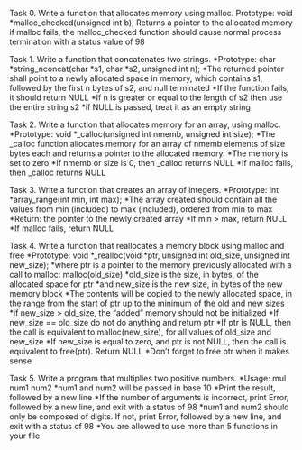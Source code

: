 Task 0. Write a function that allocates memory using malloc.
	Prototype: void *malloc_checked(unsigned int b);
	Returns a pointer to the allocated memory
	if malloc fails, the malloc_checked function should cause normal process termination with a status value of 98

Task 1. Write a function that concatenates two strings.
	*Prototype: char *string_nconcat(char *s1, char *s2, unsigned int n);
	*The returned pointer shall point to a newly allocated space in memory, which contains s1, followed by the first n bytes of s2, and null terminated
	*If the function fails, it should return NULL
	*If n is greater or equal to the length of s2 then use the entire string s2
	*if NULL is passed, treat it as an empty string

Task 2. Write a function that allocates memory for an array, using malloc.
	*Prototype: void *_calloc(unsigned int nmemb, unsigned int size);
	*The _calloc function allocates memory for an array of nmemb elements of size bytes each and returns a pointer to the allocated memory.
	*The memory is set to zero
	*If nmemb or size is 0, then _calloc returns NULL
	*If malloc fails, then _calloc returns NULL

Task 3. Write a function that creates an array of integers.
	*Prototype: int *array_range(int min, int max);
	*The array created should contain all the values from min (included) to max (included), ordered from min to max
	*Return: the pointer to the newly created array
	*If min > max, return NULL
	*If malloc fails, return NULL

Task 4. Write a function that reallocates a memory block using malloc and free
	*Prototype: void *_realloc(void *ptr, unsigned int old_size, unsigned int new_size);
	*where ptr is a pointer to the memory previously allocated with a call to malloc: malloc(old_size)
	*old_size is the size, in bytes, of the allocated space for ptr
	*and new_size is the new size, in bytes of the new memory block
	*The contents will be copied to the newly allocated space, in the range from the start of ptr up to the minimum of the old and new sizes
	*if new_size > old_size, the “added” memory should not be initialized
	*If new_size == old_size do not do anything and return ptr
	*If ptr is NULL, then the call is equivalent to malloc(new_size), for all values of old_size and new_size
	*If new_size is equal to zero, and ptr is not NULL, then the call is equivalent to free(ptr). Return NULL
	*Don’t forget to free ptr when it makes sense

Task 5. Write a program that multiplies two positive numbers.
	*Usage: mul num1 num2
	*num1 and num2 will be passed in base 10
	*Print the result, followed by a new line
	*If the number of arguments is incorrect, print Error, followed by a new line, and exit with a status of 98
	*num1 and num2 should only be composed of digits. If not, print Error, followed by a new line, and exit with a status of 98
	*You are allowed to use more than 5 functions in your file

